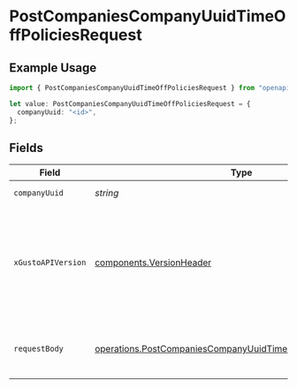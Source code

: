 # PostCompaniesCompanyUuidTimeOffPoliciesRequest

## Example Usage

```typescript
import { PostCompaniesCompanyUuidTimeOffPoliciesRequest } from "openapi/models/operations";

let value: PostCompaniesCompanyUuidTimeOffPoliciesRequest = {
  companyUuid: "<id>",
};
```

## Fields

| Field                                                                                                                                                                                                                        | Type                                                                                                                                                                                                                         | Required                                                                                                                                                                                                                     | Description                                                                                                                                                                                                                  |
| ---------------------------------------------------------------------------------------------------------------------------------------------------------------------------------------------------------------------------- | ---------------------------------------------------------------------------------------------------------------------------------------------------------------------------------------------------------------------------- | ---------------------------------------------------------------------------------------------------------------------------------------------------------------------------------------------------------------------------- | ---------------------------------------------------------------------------------------------------------------------------------------------------------------------------------------------------------------------------- |
| `companyUuid`                                                                                                                                                                                                                | *string*                                                                                                                                                                                                                     | :heavy_check_mark:                                                                                                                                                                                                           | The UUID of the company                                                                                                                                                                                                      |
| `xGustoAPIVersion`                                                                                                                                                                                                           | [components.VersionHeader](../../models/components/versionheader.md)                                                                                                                                                         | :heavy_minus_sign:                                                                                                                                                                                                           | Determines the date-based API version associated with your API call. If none is provided, your application's [minimum API version](https://docs.gusto.com/embedded-payroll/docs/api-versioning#minimum-api-version) is used. |
| `requestBody`                                                                                                                                                                                                                | [operations.PostCompaniesCompanyUuidTimeOffPoliciesRequestBody](../../models/operations/postcompaniescompanyuuidtimeoffpoliciesrequestbody.md)                                                                               | :heavy_minus_sign:                                                                                                                                                                                                           | Requires a policy name, a policy_type, and an accrual_method                                                                                                                                                                 |